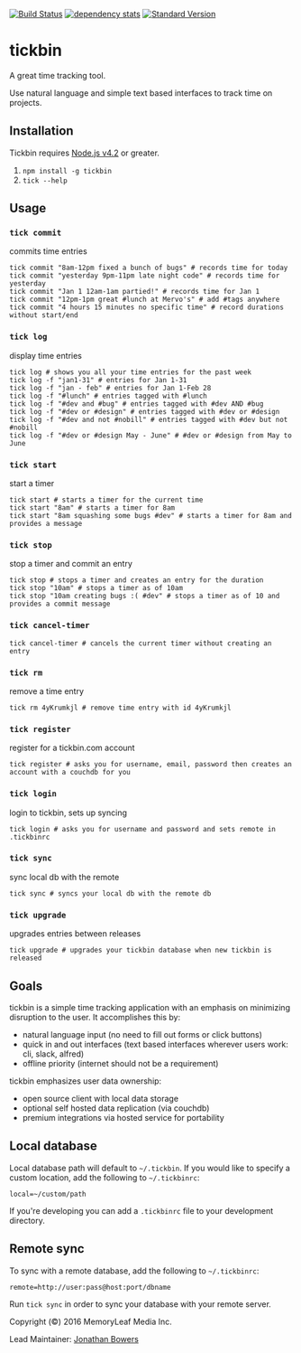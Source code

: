 [![Build Status](https://semaphoreci.com/api/v1/twostoryrobot/tickbin/branches/master/badge.svg)](https://semaphoreci.com/twostoryrobot/tickbin)
[![dependency stats](https://david-dm.org/tickbin/tickbin.svg)](https://david-dm.org/tickbin/tickbin)
[![Standard Version](https://img.shields.io/badge/release-standard%20version-brightgreen.svg)](https://github.com/conventional-changelog/standard-version)

# tickbin

A great time tracking tool.

Use natural language and simple text based interfaces to track time on projects.

## Installation

Tickbin requires [Node.js v4.2](https://nodejs.org/en/) or greater.

1. `npm install -g tickbin`
2. `tick --help`

## Usage

### `tick commit` 

commits time entries

```shell
tick commit "8am-12pm fixed a bunch of bugs" # records time for today
tick commit "yesterday 9pm-11pm late night code" # records time for yesterday
tick commit "Jan 1 12am-1am partied!" # records time for Jan 1
tick commit "12pm-1pm great #lunch at Mervo's" # add #tags anywhere
tick commit "4 hours 15 minutes no specific time" # record durations without start/end
```

### `tick log` 

display time entries

```shell
tick log # shows you all your time entries for the past week
tick log -f "jan1-31" # entries for Jan 1-31
tick log -f "jan - feb" # entries for Jan 1-Feb 28
tick log -f "#lunch" # entries tagged with #lunch
tick log -f "#dev and #bug" # entries tagged with #dev AND #bug
tick log -f "#dev or #design" # entries tagged with #dev or #design
tick log -f "#dev and not #nobill" # entries tagged with #dev but not #nobill
tick log -f "#dev or #design May - June" # #dev or #design from May to June
```

### `tick start`

start a timer

```shell
tick start # starts a timer for the current time
tick start "8am" # starts a timer for 8am
tick start "8am squashing some bugs #dev" # starts a timer for 8am and provides a message
```

### `tick stop`

stop a timer and commit an entry

```shell
tick stop # stops a timer and creates an entry for the duration
tick stop "10am" # stops a timer as of 10am
tick stop "10am creating bugs :( #dev" # stops a timer as of 10 and provides a commit message
```

### `tick cancel-timer`

```shell
tick cancel-timer # cancels the current timer without creating an entry
```

### `tick rm` 

remove a time entry

```shell
tick rm 4yKrumkjl # remove time entry with id 4yKrumkjl
```

### `tick register` 

register for a tickbin.com account

```shell
tick register # asks you for username, email, password then creates an account with a couchdb for you
```

### `tick login` 

login to tickbin, sets up syncing

```shell
tick login # asks you for username and password and sets remote in .tickbinrc
```

### `tick sync` 

sync local db with the remote

```shell
tick sync # syncs your local db with the remote db
```

### `tick upgrade` 

upgrades entries between releases

```shell
tick upgrade # upgrades your tickbin database when new tickbin is released
```

## Goals
tickbin is a simple time tracking application with an emphasis on minimizing
disruption to the user. It accomplishes this by:

* natural language input (no need to fill out forms or click buttons)
* quick in and out interfaces (text based interfaces wherever users work: cli, slack, alfred)
* offline priority (internet should not be a requirement)

tickbin emphasizes user data ownership:

* open source client with local data storage
* optional self hosted data replication (via couchdb)
* premium integrations via hosted service for portability

## Local database

Local database path will default to `~/.tickbin`. If you would like to specify a custom location, add the following to `~/.tickbinrc`:

```
local=~/custom/path
```

If you're developing you can add a `.tickbinrc` file to your development directory.

## Remote sync

To sync with a remote database, add the following to `~/.tickbinrc`:

```
remote=http://user:pass@host:port/dbname
```

Run `tick sync` in order to sync your database with your remote server.

Copyright (©) 2016 MemoryLeaf Media Inc.

Lead Maintainer: [Jonathan Bowers](https://github.com/jonotron)
